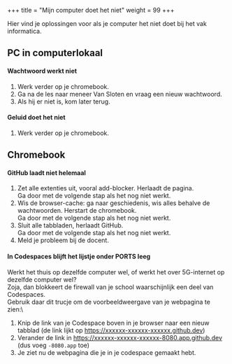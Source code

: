 +++
title = "Mijn computer doet het niet"
weight = 99
+++

Hier vind je oplossingen voor als je computer het niet doet bij het vak informatica.

<!--more-->


## PC in computerlokaal

#### Wachtwoord werkt niet
1. Werk verder op je chromebook.
2. Ga na de les naar meneer Van Sloten en vraag een nieuw wachtwoord.
3. Als hij er niet is, kom later terug.

#### Geluid doet het niet
1. Werk verder op je chromebook.

## Chromebook

#### GitHub laadt niet helemaal
1. Zet alle extenties uit, vooral add-blocker. Herlaadt de pagina.\
Ga door met de volgende stap als het nog niet werkt.
2. Wis de browser-cache: ga naar geschiedenis, wis alles behalve de wachtwoorden. Herstart de chromebook.\
Ga door met de volgende stap als het nog niet werkt.
3. Sluit alle tabbladen, herlaadt GitHub.\
Ga door met de volgende stap als het nog niet werkt.
4. Meld je probleem bij de docent.

#### In Codespaces blijft het lijstje onder PORTS leeg
Werkt het thuis op dezelfde computer wel, of werkt het over 5G-internet op dezelfde computer wel?\
Zoja, dan blokkeert de firewall van je school waarschijnlijk een deel van Codespaces.\
Gebruik daar dit trucje om de voorbeeldweergave van je webpagina te zien:\
1. Knip de link van je Codespace boven in je browser naar een nieuw tabblad (de link lijkt op https://xxxxxx-xxxxxx-xxxxxx.github.dev)
2. Verander de link in https://xxxxxx-xxxxxx-xxxxxx-8080.app.github.dev (dus voeg `-8080.app` toe)
3. Je ziet nu de webpagina die je in je codespace gemaakt hebt.

